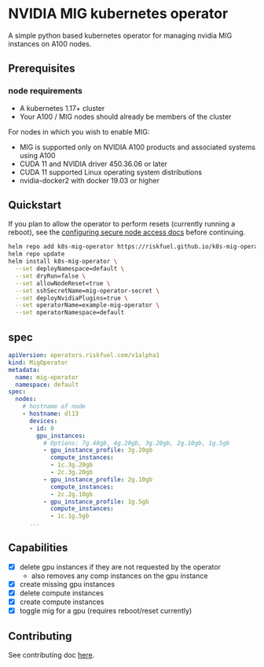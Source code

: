 # NVIDIA MIG kubernetes operator

A simple python based kubernetes operator for managing nvidia MIG instances on A100 nodes. 

## Prerequisites

### node requirements

* A kubernetes 1.17+ cluster 
* Your A100 / MIG nodes should already be members of the cluster

For nodes in which you wish to enable MIG:
* MIG is supported only on NVIDIA A100 products and associated systems using A100
* CUDA 11 and NVIDIA driver 450.36.06 or later
* CUDA 11 supported Linux operating system distributions
* nvidia-docker2 with docker 19.03 or higher



## Quickstart

If you plan to allow the operator to perform resets (currently running a reboot), see the [configuring secure node access docs](./docs/configuring-secure-node-access.md) before continuing.

```bash
helm repo add k8s-mig-operator https://riskfuel.github.io/k8s-mig-operator/
helm repo update
helm install k8s-mig-operator \
  --set deployNamespace=default \
  --set dryRun=false \
  --set allowNodeReset=true \
  --set sshSecretName=mig-operator-secret \
  --set deployNvidiaPlugins=true \
  --set operatorName=example-mig-operator \
  --set operatorNamespace=default
```

## spec

```yaml
apiVersion: operators.riskfuel.com/v1alpha1
kind: MigOperator
metadata:
  name: mig-operator
  namespace: default
spec:
  nodes:
    # hostname of node
    - hostname: dl13
      devices:
      - id: 0
        gpu_instances:
          # Options: 7g.40gb, 4g.20gb, 3g.20gb, 2g.10gb, 1g.5gb
          - gpu_instance_profile: 3g.20gb
            compute_instances:
            - 1c.3g.20gb
            - 2c.3g.20gb
          - gpu_instance_profile: 2g.10gb
            compute_instances:
            - 2c.2g.10gb
          - gpu_instance_profile: 1g.5gb
            compute_instances:
            - 1c.1g.5gb
      ...
```

## Capabilities

- [x] delete gpu instances if they are not requested by the operator 
  - also removes any comp instances on the gpu instance
- [x] create missing gpu instances
- [x] delete compute instances
- [x] create compute instances
- [x] toggle mig for a gpu (requires reboot/reset currently)

## Contributing

See contributing doc [here](./docs/contributing.md).
